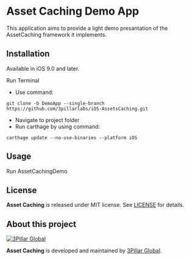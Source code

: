 # Asset Caching Demo App
This application aims to provide a light demo presantation of the AssetCaching framework it implements.

## Installation

Available in iOS 9.0 and later.

Run Terminal


- Use command:

``` code
git clone -b DemoApp --single-branch https://github.com/3pillarlabs/iOS-AssetsCaching.git
```
- Navigate to project folder
- Run carthage by using command:

``` code
carthage update --no-use-binaries --platform iOS
```

## Usage

Run AssetCachingDemo

## License

**Asset Caching** is released under MIT license. See [LICENSE](LICENSE) for details.

## About this project

[![3Pillar Global](https://www.3pillarglobal.com/wp-content/themes/base/library/images/logo_3pg.png)](http://www.3pillarglobal.com/)

**Asset Caching** is developed and maintained by [3Pillar Global](http://www.3pillarglobal.com/).

